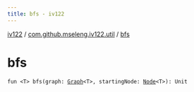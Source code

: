 ```yaml
---
title: bfs - iv122
---
```


[iv122](../index.md) / [com.github.mseleng.iv122.util](index.md) / [bfs](.)

# bfs

`fun <T> bfs(graph: `[`Graph`](-graph/index.md)`<T>, startingNode: `[`Node`](-node/index.md)`<T>): Unit`